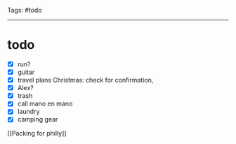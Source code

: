 Tags: #todo 
___

# todo
- [x] run?
- [x] guitar
- [x] travel plans Christmas: check for confirmation, 
- [x] Alex?
- [x] trash
- [x] call mano en mano
- [x] laundry
- [x] camping gear

[[Packing for philly]]